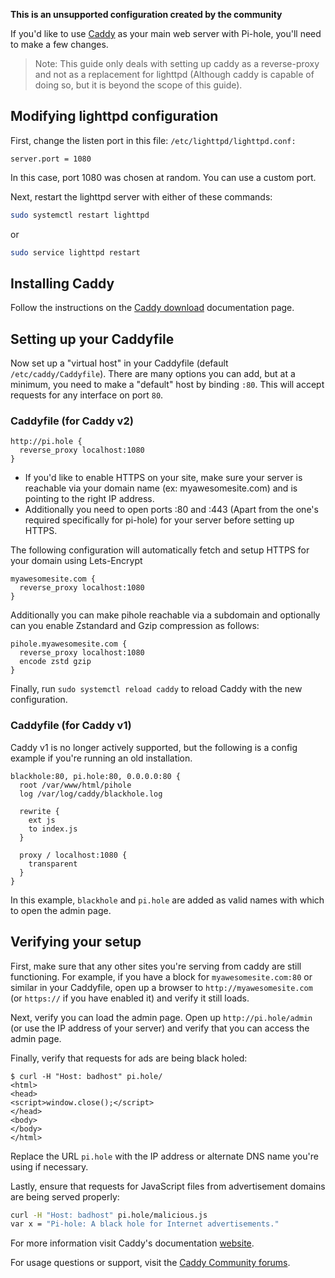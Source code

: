 **This is an unsupported configuration created by the community**

If you'd like to use [Caddy](https://caddyserver.com/) as your main web server with Pi-hole, you'll need to make a few changes.

> Note: This guide only deals with setting up caddy as a reverse-proxy and not as a replacement for lighttpd (Although caddy is capable of doing so, but it is beyond the scope of this guide).

## Modifying lighttpd configuration

First, change the listen port in this file: `/etc/lighttpd/lighttpd.conf:`

```lighttpd
server.port = 1080
```

In this case, port 1080 was chosen at random. You can use a custom port.

Next, restart the lighttpd server with either of these commands:

```bash
sudo systemctl restart lighttpd
```

or

```bash
sudo service lighttpd restart
```

## Installing Caddy

Follow the instructions on the [Caddy download](https://caddyserver.com/docs/download) documentation page.

## Setting up your Caddyfile

Now set up a "virtual host" in your Caddyfile (default `/etc/caddy/Caddyfile`). There are many options you can add, but at a minimum, you need to make a "default" host by binding `:80`. This will accept requests for any interface on port `80`.

### Caddyfile (for Caddy v2)

```
http://pi.hole {
  reverse_proxy localhost:1080
}
```

- If you'd like to enable HTTPS on your site, make sure your server is reachable via your domain name (ex: myawesomesite.com) and is pointing to the right IP address.
- Additionally you need to open ports :80 and :443 (Apart from the one's required specifically for pi-hole) for your server before setting up HTTPS.

The following configuration will automatically fetch and setup HTTPS for your domain using Lets-Encrypt

```
myawesomesite.com {
  reverse_proxy localhost:1080
}
```

Additionally you can make pihole reachable via a subdomain and optionally can you enable Zstandard and Gzip compression as follows:

```
pihole.myawesomesite.com {
  reverse_proxy localhost:1080
  encode zstd gzip
}
```

Finally, run `sudo systemctl reload caddy` to reload Caddy with the new configuration.

### Caddyfile (for Caddy v1)

Caddy v1 is no longer actively supported, but the following is a config example if you're running an old installation.

```
blackhole:80, pi.hole:80, 0.0.0.0:80 {
  root /var/www/html/pihole
  log /var/log/caddy/blackhole.log

  rewrite {
    ext js
    to index.js
  }

  proxy / localhost:1080 {
    transparent
  }
}
```

In this example, `blackhole` and `pi.hole` are added as valid names with which to open the admin page.

## Verifying your setup

First, make sure that any other sites you're serving from caddy are still functioning. For example, if you have a block for `myawesomesite.com:80` or similar in your Caddyfile, open up a browser to `http://myawesomesite.com` (or `https://` if you have enabled it) and verify it still loads.

Next, verify you can load the admin page. Open up `http://pi.hole/admin` (or use the IP address of your server) and verify that you can access the admin page.

Finally, verify that requests for ads are being black holed:

```console
$ curl -H "Host: badhost" pi.hole/
<html>
<head>
<script>window.close();</script>
</head>
<body>
</body>
</html>
```

Replace the URL `pi.hole` with the IP address or alternate DNS name you're using if necessary.

Lastly, ensure that requests for JavaScript files from advertisement domains are being served properly:

```bash
curl -H "Host: badhost" pi.hole/malicious.js
var x = "Pi-hole: A black hole for Internet advertisements."
```

For more information visit Caddy's documentation [website](https://caddyserver.com/docs/).

For usage questions or support, visit the [Caddy Community forums](https://caddy.community/).
